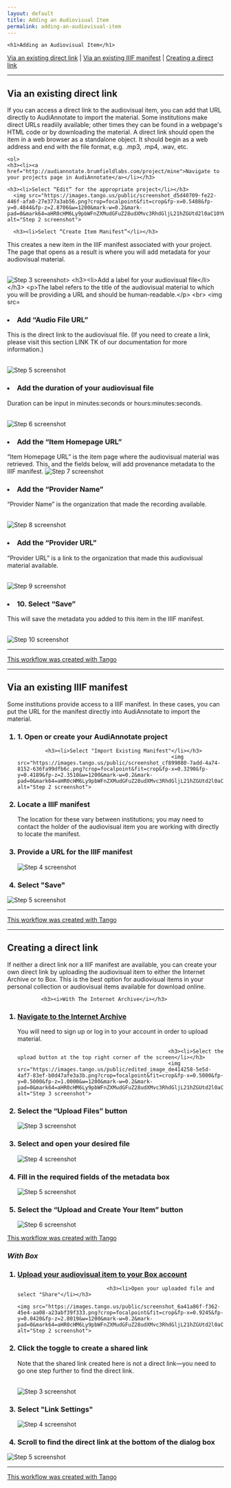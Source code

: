 ```yaml
---
layout: default
title: Adding an Audiovisual Item
permalink: adding-an-audiovisual-item
---
```

<!-- Add an essay or interpretive material below this line,
using HTML or markdown.  Do not modify this file above this line -->

<html>
  <body>

    <h1>Adding an Audiovisual Item</h1>
<p><a href=#link>Via an existing direct link</a> | <a href=#IIIF>Via an existing IIIF manifest</a> | <a href=#create>Creating a direct link</a></p>

<hr>
<h2 id="link">Via an existing direct link</h2>
<p>If you can access a direct link to the audiovisual item, you can add that URL directly to AudiAnnotate to import the material. Some institutions make direct URLs readiily available; other times they can be found in a webpage's HTML code or by downloading the material. A direct link should open the item in a web browser as a standalone object. It should begin as a web address and end with the file format, e.g. .mp3, .mp4, .wav, etc.</p>

    <ol>
    <h3><li><a href="http://audiannotate.brumfieldlabs.com/project/mine">Navigate to your projects page in AudiAnnotate</a></li></h3>

    <h3><li>Select “Edit” for the appropriate project</li></h3>
      <img src="https://images.tango.us/public/screenshot_d5d40709-fe22-446f-afa0-27e377a3ab56.png?crop=focalpoint&fit=crop&fp-x=0.5488&fp-y=0.4844&fp-z=2.8706&w=1200&mark-w=0.2&mark-pad=0&mark64=aHR0cHM6Ly9pbWFnZXMudGFuZ28udXMvc3RhdGljL21hZGUtd2l0aC10YW5nby13YXRlcm1hcmsucG5n&ar=2880%3A1406" alt="Step 2 screenshot">

      <h3><li>Select “Create Item Manifest”</li></h3>
<p>This creates a new item in the IIIF manifest associated with your project. The page that opens as a result is where you will add metadata for your audiovisual material.<p>
<br>
<img src="https://images.tango.us/public/screenshot_6192242c-d605-4572-bb68-90e7f4dc2c2a.png?crop=focalpoint&fit=crop&fp-x=0.2083&fp-y=0.3642&fp-z=2.4365&w=1200&mark-w=0.2&mark-pad=0&mark64=aHR0cHM6Ly9pbWFnZXMudGFuZ28udXMvc3RhdGljL21hZGUtd2l0aC10YW5nby13YXRlcm1hcmsucG5n&ar=2880%3A1406" alt="Step 3 screenshot>


<h3><li>Add a label for your audiovisual file</li></h3>
<p>The label refers to the title of the audiovisual material to which you will be providing a URL and should be human-readable.</p>
<br>
<img src="https://images.tango.us/public/screenshot_dac1bb3c-e151-49bb-b992-ac44a5762c9f.png?crop=focalpoint&fit=crop&fp-x=0.2625&fp-y=0.2752&fp-z=2.0000&w=1200&mark-w=0.2&mark-pad=0&mark64=aHR0cHM6Ly9pbWFnZXMudGFuZ28udXMvc3RhdGljL21hZGUtd2l0aC10YW5nby13YXRlcm1hcmsucG5n&ar=2880%3A1406" alt="Step 4 screenshot">


<h3><li>Add “Audio File URL”</li></h3>
<p>This is the direct link to the audiovisual file. (If you need to create a link, please visit this section LINK TK of our documentation for more information.)</p>
<br>
<img src="https://images.tango.us/public/screenshot_1579d776-46e7-4f57-bf25-cf88cf48ce33.png?crop=focalpoint&fit=crop&fp-x=0.2625&fp-y=0.3855&fp-z=2.0000&w=1200&mark-w=0.2&mark-pad=0&mark64=aHR0cHM6Ly9pbWFnZXMudGFuZ28udXMvc3RhdGljL21hZGUtd2l0aC10YW5nby13YXRlcm1hcmsucG5n&ar=2880%3A1406" alt="Step 5 screenshot">


<h3><li>Add the duration of your audiovisual file</li></h3>
<p>Duration can be input in minutes:seconds or hours:minutes:seconds.</p>
<br>
<img src="https://images.tango.us/public/screenshot_2258329a-2582-4557-a65b-9c7e6eed0866.png?crop=focalpoint&fit=crop&fp-x=0.1896&fp-y=0.5263&fp-z=2.8235&w=1200&mark-w=0.2&mark-pad=0&mark64=aHR0cHM6Ly9pbWFnZXMudGFuZ28udXMvc3RhdGljL21hZGUtd2l0aC10YW5nby13YXRlcm1hcmsucG5n&ar=2880%3A1406" alt="Step 6 screenshot">


<h3><li>Add the “Item Homepage URL”</li></h3>
<p>“Item Homepage URL” is the item page where the audiovisual material was retrieved. This, and the fields below, will add provenance metadata to the IIIF manifest.</p<
<br>
<img src="https://images.tango.us/public/screenshot_b5f59b04-1ee0-4100-82cc-aa927a7a4461.png?crop=focalpoint&fit=crop&fp-x=0.2625&fp-y=0.6366&fp-z=2.0000&w=1200&mark-w=0.2&mark-pad=0&mark64=aHR0cHM6Ly9pbWFnZXMudGFuZ28udXMvc3RhdGljL21hZGUtd2l0aC10YW5nby13YXRlcm1hcmsucG5n&ar=2880%3A1406" alt="Step 7 screenshot">


<h3><li>Add the “Provider Name”</li></h3>
<p>“Provider Name” is the organization that made the recording available.</p>
<br>
<img src="https://images.tango.us/public/screenshot_2fc2032c-90af-4d83-aebf-1aa6f207a55a.png?crop=focalpoint&fit=crop&fp-x=0.2625&fp-y=0.7468&fp-z=2.0000&w=1200&mark-w=0.2&mark-pad=0&mark64=aHR0cHM6Ly9pbWFnZXMudGFuZ28udXMvc3RhdGljL21hZGUtd2l0aC10YW5nby13YXRlcm1hcmsucG5n&ar=2880%3A1406" alt="Step 8 screenshot">


<h3><li>Add the “Provider URL”</li></h3>
<p>“Provider URL” is a link to the organization that made this audiovisual material available.</p>
<br>
<img src="https://images.tango.us/public/screenshot_191da641-eb54-4191-acc5-efa82785cf4a.png?crop=focalpoint&fit=crop&fp-x=0.2625&fp-y=0.8563&fp-z=2.0000&w=1200&mark-w=0.2&mark-pad=0&mark64=aHR0cHM6Ly9pbWFnZXMudGFuZ28udXMvc3RhdGljL21hZGUtd2l0aC10YW5nby13YXRlcm1hcmsucG5n&ar=2880%3A1406" alt="Step 9 screenshot">


<h3><li>10. Select “Save”</li></h3>
</ol>
<p>This will save the metadata you added to this item in the IIIF manifest.</p>
<br>
<img src="https://images.tango.us/public/screenshot_0817e3f3-1f82-4927-a206-6310727ad241.png?crop=focalpoint&fit=crop&fp-x=0.1816&fp-y=0.9388&fp-z=2.9569&w=1200&mark-w=0.2&mark-pad=0&mark64=aHR0cHM6Ly9pbWFnZXMudGFuZ28udXMvc3RhdGljL21hZGUtd2l0aC10YW5nby13YXRlcm1hcmsucG5n&ar=2880%3A1406" alt="Step 10 screenshot">

<hr>
<p><a href="https://app.tango.us/app/workflow/d00aebb1-8a78-450f-b554-c90082d4ad64?utm_source=markdown&utm_medium=markdown&utm_campaign=workflow%20export%20links">This workflow was created with Tango</a></p>

<hr>

<h2 id="IIIF">Via an existing IIIF manifest</h2>
<p>Some institutions provide access to a IIIF manifest. In these cases, you can put the URL for the manifest directly into AudiAnnotate to import the material.</p>

<ol>
             <h3><li>1. Open or create your AudiAnnotate project</li></h3>


             <h3><li>Select "Import Existing Manifest"</li></h3>
                                                      <img src="https://images.tango.us/public/screenshot_cf899080-7add-4a74-8152-636fa99dfb6c.png?crop=focalpoint&fit=crop&fp-x=0.3290&fp-y=0.4189&fp-z=2.3510&w=1200&mark-w=0.2&mark-pad=0&mark64=aHR0cHM6Ly9pbWFnZXMudGFuZ28udXMvc3RhdGljL21hZGUtd2l0aC10YW5nby13YXRlcm1hcmsucG5n&ar=2880%3A1406" alt="Step 2 screenshot">

<h3><li>Locate a IIIF manifest</li></h3>
<p>The location for these vary between institutions; you may need to contact the holder of the audiovisual item you are working with directly to locate the manifest.</p>

<h3><li>Provide a URL for the IIIF manifest</li></h3>
<img src="https://images.tango.us/public/screenshot_7110519c-47d2-433d-b50c-f77fd4a6152a.png?crop=focalpoint&fit=crop&fp-x=0.3812&fp-y=0.2752&fp-z=1.3559&w=1200&mark-w=0.2&mark-pad=0&mark64=aHR0cHM6Ly9pbWFnZXMudGFuZ28udXMvc3RhdGljL21hZGUtd2l0aC10YW5nby13YXRlcm1hcmsucG5n&ar=2880%3A1406" alt="Step 4 screenshot">

<h3><li>Select "Save"</li></h3>
</ol>
<img src="https://images.tango.us/public/screenshot_e66a7865-767d-4383-9002-0de5e7bcea36.png?crop=focalpoint&fit=crop&fp-x=0.1816&fp-y=0.3371&fp-z=2.8706&w=1200&mark-w=0.2&mark-pad=0&mark64=aHR0cHM6Ly9pbWFnZXMudGFuZ28udXMvc3RhdGljL21hZGUtd2l0aC10YW5nby13YXRlcm1hcmsucG5n&ar=2880%3A1406" alt="Step 5 screenshot">

<hr>

<p><a href="https://app.tango.us/app/workflow/3d82c730-3a1d-40c6-9b33-65c770b56dd1?utm_source=markdown&utm_medium=markdown&utm_campaign=workflow%20export%20links">This workflow was created with Tango</a></p>

<hr>

<h2 id="create">Creating a direct link</h2>
<p>If neither a direct link nor a IIIF manifest are available, you can create your own direct link by uploading the audiovisual item to either the Internet Archive or to Box. This is the best option for audiovisual items in your personal collection or audiovisual items available for download online.</p>

               <h3><i>With The Internet Archive</i></h3>
<ol>
               <h3><li><a href="https://archive.org/">Navigate to the Internet Archive</a></li></h3>
                                                     <p>You will need to sign up or log in to your account in order to upload material.</p>


                                                     <h3><li>Select the upload button at the top right corner of the screen</li></h3>
                                                     <img src="https://images.tango.us/public/edited_image_de414258-5e5d-4af7-83ef-b0d47afe3a3b.png?crop=focalpoint&fit=crop&fp-x=0.5000&fp-y=0.5000&fp-z=1.0000&w=1200&mark-w=0.2&mark-pad=0&mark64=aHR0cHM6Ly9pbWFnZXMudGFuZ28udXMvc3RhdGljL21hZGUtd2l0aC10YW5nby13YXRlcm1hcmsucG5n&ar=2880%3A1408" alt="Step 3 screenshot">

<h3><li>Select the “Upload Files” button</li></h3>
<img src="https://images.tango.us/public/screenshot_aca117b3-70e9-4319-b626-d07611d2b9c3.png?crop=focalpoint&fit=crop&fp-x=0.5000&fp-y=0.5000&fp-z=2.0000&w=1200&mark-w=0.2&mark-pad=0&mark64=aHR0cHM6Ly9pbWFnZXMudGFuZ28udXMvc3RhdGljL21hZGUtd2l0aC10YW5nby13YXRlcm1hcmsucG5n&ar=2880%3A1408" alt="Step 3 screenshot">

<h3><li>Select and open your desired file</li></h3>
<img src="https://images.tango.us/public/screenshot_12ab1ed1-5e4e-4f7e-a2a8-aeb90266ec30.png?crop=focalpoint&fit=crop&fp-x=0.5000&fp-y=0.4034&fp-z=1.1633&w=1200&mark-w=0.2&mark-pad=0&mark64=aHR0cHM6Ly9pbWFnZXMudGFuZ28udXMvc3RhdGljL21hZGUtd2l0aC10YW5nby13YXRlcm1hcmsucG5n&ar=2880%3A1408" alt="Step 4 screenshot">

<h3><li>Fill in the required fields of the metadata box</li></h3>
<img src="https://images.tango.us/public/screenshot_70924f5b-ce55-4bab-a6a6-5a6fc37af9d7.png?crop=focalpoint&fit=crop&fp-x=0.3340&fp-y=0.2173&fp-z=1.9835&w=1200&mark-w=0.2&mark-pad=0&mark64=aHR0cHM6Ly9pbWFnZXMudGFuZ28udXMvc3RhdGljL21hZGUtd2l0aC10YW5nby13YXRlcm1hcmsucG5n&ar=2880%3A1408" alt="Step 5 screenshot">

<h3><li>Select the “Upload and Create Your Item” button</li></h3>
<img src="https://images.tango.us/public/screenshot_9d112015-de00-407d-8629-7ef4444b77dc.png?crop=focalpoint&fit=crop&fp-x=0.4998&fp-y=0.9048&fp-z=2.2518&w=1200&mark-w=0.2&mark-pad=0&mark64=aHR0cHM6Ly9pbWFnZXMudGFuZ28udXMvc3RhdGljL21hZGUtd2l0aC10YW5nby13YXRlcm1hcmsucG5n&ar=2880%3A1408" alt="Step 6 screenshot">
</ol>
<p><a href="https://app.tango.us/app/workflow/ccf79428-64c7-45b3-b183-3db29b3ec5f5?utm_source=markdown&utm_medium=markdown&utm_campaign=workflow%20export%20links">This workflow was created with Tango</a></p>

<h3><i>With Box</i></h3>
<ol>
<h3><li><a href="https://box.com">Upload your audiovisual item to your Box account</a></li></h3>

                                 <h3><li>Open your uploaded file and select "Share"</li></h3>
                                                                                   <img src="https://images.tango.us/public/screenshot_6a41a86f-f362-45e4-aa08-a23abf39f333.png?crop=focalpoint&fit=crop&fp-x=0.9245&fp-y=0.0420&fp-z=2.8019&w=1200&mark-w=0.2&mark-pad=0&mark64=aHR0cHM6Ly9pbWFnZXMudGFuZ28udXMvc3RhdGljL21hZGUtd2l0aC10YW5nby13YXRlcm1hcmsucG5n&ar=2880%3A1406" alt="Step 2 screenshot">

<h3><li>Click the toggle to create a shared link</li></h3>
<p>Note that the shared link created here is not a direct link—you need to go one step further to find the direct link.</p>
<br>
<img src="https://images.tango.us/public/screenshot_c9f82adc-42e6-4189-8455-e1580a7e8df4.png?crop=focalpoint&fit=crop&fp-x=0.3611&fp-y=0.6522&fp-z=3.0446&w=1200&mark-w=0.2&mark-pad=0&mark64=aHR0cHM6Ly9pbWFnZXMudGFuZ28udXMvc3RhdGljL21hZGUtd2l0aC10YW5nby13YXRlcm1hcmsucG5n&ar=2880%3A1406" alt="Step 3 screenshot">

<h3><li>Select "Link Settings"</li></h3>
                              <img src="https://images.tango.us/public/screenshot_b851bda0-da29-4980-8879-f6eee3f9f931.png?crop=focalpoint&fit=crop&fp-x=0.6135&fp-y=0.5797&fp-z=2.8515&w=1200&mark-w=0.2&mark-pad=0&mark64=aHR0cHM6Ly9pbWFnZXMudGFuZ28udXMvc3RhdGljL21hZGUtd2l0aC10YW5nby13YXRlcm1hcmsucG5n&ar=2880%3A1406" alt="Step 4 screenshot">

<h3><li>Scroll to find the direct link at the bottom of the dialog box</li></h3>
</ol>
<img src="https://images.tango.us/public/screenshot_0b726491-f8ea-4de5-877a-564cd26771d2.png?crop=focalpoint&fit=crop&fp-x=0.4722&fp-y=0.7923&fp-z=1.9149&w=1200&mark-w=0.2&mark-pad=0&mark64=aHR0cHM6Ly9pbWFnZXMudGFuZ28udXMvc3RhdGljL21hZGUtd2l0aC10YW5nby13YXRlcm1hcmsucG5n&ar=2880%3A1406" alt="Step 5 screenshot">

<hr>
<p><a href="https://app.tango.us/app/workflow/d70ac780-4027-4662-af7d-f56eae401bb0?utm_source=markdown&utm_medium=markdown&utm_campaign=workflow%20export%20links">This workflow was created with Tango</a></p>
    
  </body>
    </html>
